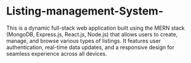 # Listing-management-System-
This is a dynamic full-stack web application built using the MERN stack (MongoDB, Express.js, React.js, Node.js) that allows users to create, manage, and browse various types of listings. It features user authentication, real-time data updates, and a responsive design for seamless experience across all devices.
